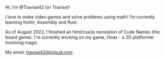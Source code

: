 Hi, I’m @Travise42 (or Travise)!

I love to make video games and solve problems using math!
I’m currently learning Kotlin, Assembly and Rust.

As of August 2023, I finished an html/css/js recreation of Code Names (the board game).
I'm currently working on my game, Hoax - a 2D platformer involving magic.

My email: travise42@icloud.com
